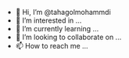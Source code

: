 - 👋 Hi, I’m @tahagolmohammdi
- 👀 I’m interested in ...
- 🌱 I’m currently learning ...
- 💞️ I’m looking to collaborate on ...
- 📫 How to reach me ...

<!---
tahagolmohammdi/tahagolmohammdi is a ✨ special ✨ repository because its `README.md` (this file) appears on your GitHub profile.
You can click the Preview link to take a look at your changes.
--->
